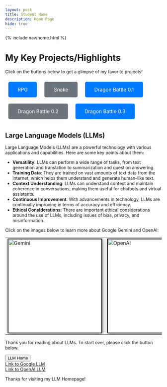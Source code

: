 ```yaml
---
layout: post
title: Student Home 
description: Home Page
hide: true
---
```


{% include nav/home.html %}

# My Key Projects/Highlights

Click on the buttons below to get a glimpse of my favorite projects!

<html lang="en">
<head>
    <meta charset="UTF-8">
    <meta name="viewport" content="width=device-width, initial-scale=1.0">
    <title>Buttons Example</title>
    <style>
        .button {
            display: inline-block;
            padding: 15px 30px;
            margin: 10px;
            border: none;
            border-radius: 5px;
            color: white;
            text-decoration: none;
            font-size: 16px;
            transition: background-color 0.3s, transform 0.2s;
        }
        .button-primary {
            background-color: #007bff;
        }
        .button-primary:hover {
            background-color: #0056b3;
            transform: scale(1.05);
        }
        .button-secondary {
            background-color: #6c757d;
        }
        .button-secondary:hover {
            background-color: #5a6268;
            transform: scale(1.05);
        }
    </style>
</head>
<body>
    <a href="/Anika_2025/rpg" class="button button-primary">RPG</a>
    <a href="/Anika_2025/snake" class="button button-secondary">Snake</a>
    <a href="/Anika_2025/db" class="button button-primary">Dragon Battle 0.1</a>
    <a href="/Anika_2025/db2" class="button button-secondary">Dragon Battle 0.2</a>
    <a href="/Anika_2025/db3" class="button button-primary">Dragon Battle 0.3</a>
</body>
</html>

## Large Language Models (LLMs)

Large Language Models (LLMs) are a powerful technology with various applications and capabilities. Here are some key points about them:

- **Versatility**: LLMs can perform a wide range of tasks, from text generation and translation to summarization and question answering.
- **Training Data**: They are trained on vast amounts of text data from the internet, which helps them understand and generate human-like text.
- **Context Understanding**: LLMs can understand context and maintain coherence in conversations, making them useful for chatbots and virtual assistants.
- **Continuous Improvement**: With advancements in technology, LLMs are continually improving in terms of accuracy and efficiency.
- **Ethical Considerations**: There are important ethical considerations around the use of LLMs, including issues of bias, privacy, and misinformation.



Click on the images below to learn more about Google Gemini and OpenAI:

<table>
<tr>
    <td>
        <a href="{{site.baseurl}}/google">
            <img src="/Anika_2025/images/google_gemini.png" alt="Gemini" style="width: 300px; border: 2px solid black; box-shadow: 2px 2px 10px rgba(0, 0, 0, 0.5);">
        </a>
    </td>
    <td>
        <a href="{{site.baseurl}}/openai">
            <img src="/Anika_2025/images/openAI2.png" alt="OpenAI" style="width: 300px; border: 2px solid black; box-shadow: 2px 2px 10px rgba(0, 0, 0, 0.5);">
        </a>
    </td>
</tr>
</table>



<div>
    <p>Thank you for reading about LLMs. To start over, please click the button below.</p>
    <button onclick="window.location.href='/Anika_2025/'">LLM Home</button>
</div>

<div>
    <a href="{{site.baseurl}}/google">Link to Google LLM </a><br>
    <a href="{{site.baseurl}}/openai">Link to OpenAI LLM</a>
    <p>Thanks for visiting my LLM Homepage!</p>
</div>
